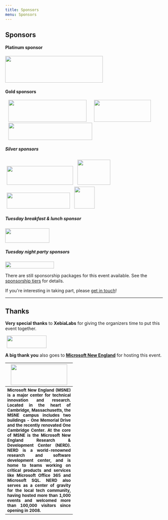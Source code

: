 ```yaml
---
title: Sponsors
menu: Sponsors
---
```


## Sponsors

#### Platinum sponsor

<img src="http://dynamicinfradays.org/events/2016-boston/img/deis-logo.png" width="312" height="85" style="margin: 0;">

#### Gold sponsors

<img src="http://dynamicinfradays.org/events/2016-boston/img/sysdig-logo.png" width="250" height="70" style="margin: 0 10px 0 10px;">

<img src="http://dynamicinfradays.org/events/2016-boston/img/vmturbo-logo.png" width="182" height="70" style="margin: 0 10px 0 10px;">

<img src="http://dynamicinfradays.org/events/2016-boston/img/rancher-logo.png" width="268" height="55" style="margin: 0 10px 0 10px;">

##### Silver sponsors

<img src="http://dynamicinfradays.org/events/2016-boston/img/clusterhq-logo.png" width="212" height="60" style="margin: 3px 5px 3px 5px;">

<img src="http://dynamicinfradays.org/events/2016-boston/img/mysql-logo.png" width="105" height="80" style="margin: 3px 5px 3px 5px;">

<img src="http://dynamicinfradays.org/events/2016-boston/img/scalock-logo.png" width="202" height="51" style="margin: 3px 5px 3px 5px;">

<img src="http://dynamicinfradays.org/events/2016-boston/img/cumulus-logo.png" width="65" height="70" style="margin: 3px 5px 3px 5px;">

##### Tuesday breakfast & lunch sponsor

<img src="http://dynamicinfradays.org/events/2016-boston/img/redhat-logo.png" width="141" height="46" style="margin: 0;">

##### Tuesday night party sponsors

<img src="http://dynamicinfradays.org/events/2016-boston/img/gooddoglabs-logo.png" width="156" height="22" style="margin: 0;">

There are still sponsorship packages for this event available. See the [sponsorship tiers](/2016-boston-sponsorship) for details.

If you're interesting in taking part, please [get in touch](mailto:2016-boston-sponsorship@dynamicinfradays.org)!

----

## <a name="thanks"></a>Thanks

**Very special thanks** to **XebiaLabs** for giving the organizers time to put this event together.

<img src="http://dynamicinfradays.org/events/2016-boston/img/xebialabs-logo.png" width="127" height="40" style="margin: 0 5px 0 5px;">

**A big thank you** also goes to **[Microsoft New England](http://microsoftnewengland.com/about)** for hosting this event.
<table style="border:none;vertical-align:middle;">
    <tr><th style="width:200px;text-align:center">
      <img src="http://microsoftnewengland.com/eventmanager/img/MSFT_logo_rgb_C-Gray_D.png" width="180" height="66" style="margin-left:auto;margin-right:auto;display:inline-block;">
    </th></tr>
    <tr><th style="font-size:small;text-align:justify">
      <span>Microsoft New England (MSNE) is a major center for technical innovation and research. Located in the heart of Cambridge, Massachusetts, the MSNE campus includes two buildings - One Memorial Drive and the recently renovated One Cambridge Center. At the core of MSNE is the Microsoft New England Research &amp; Development Center (NERD). NERD is a world-renowned research and software development center, and is home to teams working on critical products and services like Microsoft Office 365 and Microsoft SQL. NERD also serves as a center of gravity for the local tech community, having hosted more than 1,000 events and welcomed more than 100,000 visitors since opening in 2008.</span>
    </th></tr>
</table>
